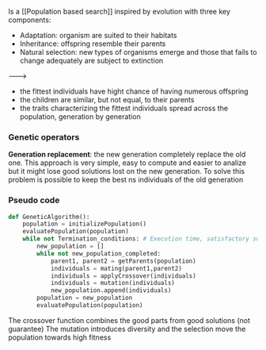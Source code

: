 Is a [[Population based search]] inspired by evolution with three key components:
- Adaptation: organism are suited to their habitats
- Inheritance: offspring resemble their parents
- Natural selection: new types of organisms emerge and those that fails to change adequately are subject to extinction

--->

- the fittest individuals have hight chance of having numerous offspring
- the children are similar, but not equal, to their parents
- the traits characterizing the fittest individuals spread across the population, generation by generation


### Genetic operators
**Generation replacement**: the new generation completely replace the old one. This approach is very simple, easy to compute and easier to analize but it might lose good solutions lost on the new generation. To solve this problem is possible to keep the best ns individuals of the old generation

### Pseudo code
```python
def GeneticAlgorithm():
	population = initializePopulation()
	evaluatePopulation(population)
	while not Termination_conditions: # Execution time, satisfactory soltion(s), stagnation
		new_population = []
		while not new_population_completed:
			parent1, parent2 = getParents(population)
			individuals = mating(parent1,parent2)
			individuals = applyCrossover(individuals)
			individuals = mutation(individuals)
			new_population.append(individuals)
		population = new_population
		evaluatePopulation(population)
```

The crossover function combines the good parts from good solutions (not guarantee)
The mutation introduces diversity and the selection move the population towards high fitness